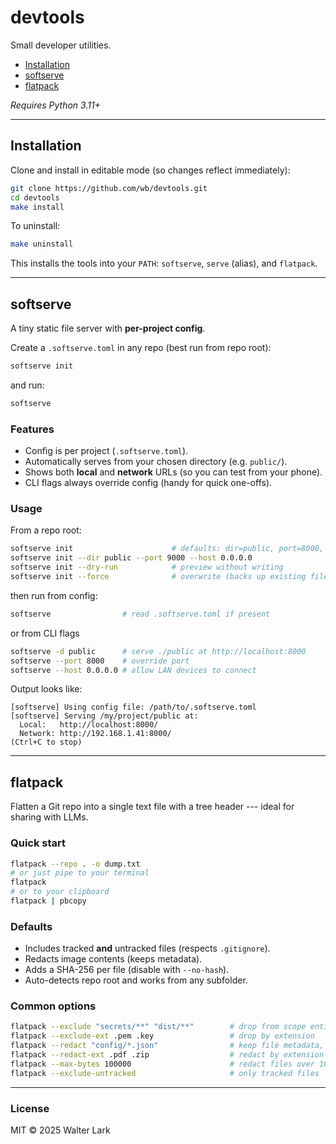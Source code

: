 # devtools

Small developer utilities.

- [Installation](#installation)
- [softserve](#softserve)
- [flatpack](#flatpack)

_Requires Python 3.11+_

---

## Installation

Clone and install in editable mode (so changes reflect immediately):

```bash
git clone https://github.com/wb/devtools.git
cd devtools
make install
```

To uninstall:

```bash
make uninstall
```

This installs the tools into your `PATH`: `softserve`, `serve` (alias), and `flatpack`.

---

## softserve

A tiny static file server with **per-project config**.

Create a `.softserve.toml` in any repo (best run from repo root):

```bash
softserve init
```

and run:

```bash
softserve
```

### Features
- Config is per project (`.softserve.toml`).
- Automatically serves from your chosen directory (e.g. `public/`).
- Shows both **local** and **network** URLs (so you can test from your phone).
- CLI flags always override config (handy for quick one-offs).

### Usage

From a repo root:

```bash
softserve init                      # defaults: dir=public, port=8000, host=0.0.0.0
softserve init --dir public --port 9000 --host 0.0.0.0
softserve init --dry-run            # preview without writing
softserve init --force              # overwrite (backs up existing file)
```

then run from config:

```bash
softserve                # read .softserve.toml if present
```

or from CLI flags

```bash
softserve -d public      # serve ./public at http://localhost:8000
softserve --port 8000    # override port
softserve --host 0.0.0.0 # allow LAN devices to connect
```

Output looks like:

```
[softserve] Using config file: /path/to/.softserve.toml
[softserve] Serving /my/project/public at:
  Local:   http://localhost:8000/
  Network: http://192.168.1.41:8000/
(Ctrl+C to stop)
```

---

## flatpack

Flatten a Git repo into a single text file with a tree header --- ideal
for sharing with LLMs.

### Quick start

```bash
flatpack --repo . -o dump.txt
# or just pipe to your terminal
flatpack
# or to your clipboard
flatpack | pbcopy
```

### Defaults

-   Includes tracked **and** untracked files (respects `.gitignore`).
-   Redacts image contents (keeps metadata).
-   Adds a SHA-256 per file (disable with `--no-hash`).
-   Auto-detects repo root and works from any subfolder.

### Common options

``` bash
flatpack --exclude "secrets/**" "dist/**"        # drop from scope entirely
flatpack --exclude-ext .pem .key                 # drop by extension
flatpack --redact "config/*.json"                # keep file metadata, hide body
flatpack --redact-ext .pdf .zip                  # redact by extension
flatpack --max-bytes 100000                      # redact files over 100 KB
flatpack --exclude-untracked                     # only tracked files
```

---

### License
MIT © 2025 Walter Lark
